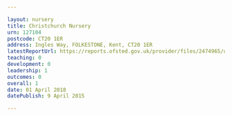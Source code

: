 ```yaml
---

layout: nursery
title: Christchurch Nursery
urn: 127104
postcode: CT20 1ER
address: Ingles Way, FOLKESTONE, Kent, CT20 1ER
latestReportUrl: https://reports.ofsted.gov.uk/provider/files/2474965/urn/127104.pdf
teaching: 0
development: 0
leadership: 1
outcomes: 0
overall: 1
date: 01 April 2018 
datePublish: 9 April 2015

---
```

